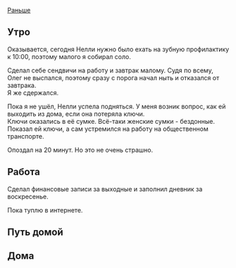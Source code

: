 [Раньше](2019.12.08.md)  
## Утро
Оказывается, сегодня Нелли нужно было ехать на зубную профилактику к 10:00, поэтому малого я собирал соло.

Сделал себе сендвичи на работу и завтрак малому. Судя по всему, Олег не выспался, поэтому сразу с порога начал ныть и отказался от завтрака.  
Я же сдержался.

Пока я не ушёл, Нелли успела подняться. У меня возник вопрос, как ей выходить из дома, если она потеряла ключи.  
Ключи оказались в её сумке. Всё-таки женские сумки - бездонные.  
Показал ей ключи, а сам устремился на работу на общественном транспорте.

Опоздал на 20 минут. Но это не очень страшно.
## Работа
Сделал финансовые записи за выходные и заполнил дневник за воскресенье.

Пока туплю в интернете.
## Путь домой
## Дома